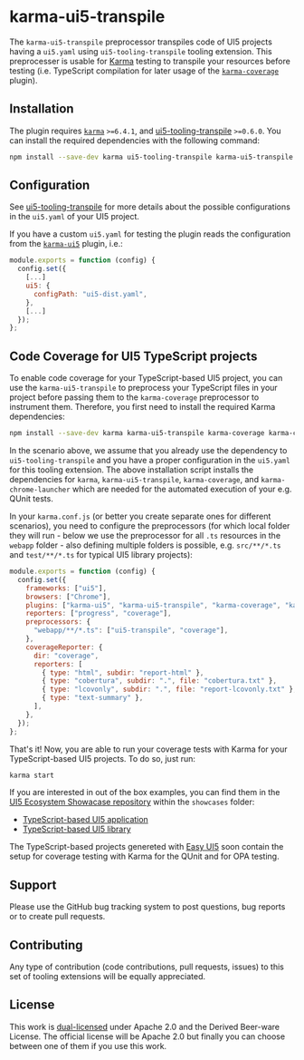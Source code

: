 # karma-ui5-transpile

The `karma-ui5-transpile` preprocessor transpiles code of UI5 projects having a `ui5.yaml` using `ui5-tooling-transpile` tooling extension. This preprocesser is usable for [Karma](https://karma-runner.github.io/) testing to transpile your resources before testing (i.e. TypeScript compilation for later usage of the [`karma-coverage`](https://www.npmjs.com/package/karma-coverage) plugin).

## Installation

The plugin requires [`karma`](https://www.npmjs.com/package/karma) `>=6.4.1`, and [ui5-tooling-transpile](https://www.npmjs.com/package/ui5-tooling-transpile) `>=0.6.0`. You can install the required dependencies with the following command: 

```sh
npm install --save-dev karma ui5-tooling-transpile karma-ui5-transpile
```

## Configuration

See [ui5-tooling-transpile](https://www.npmjs.com/package/ui5-tooling-transpile) for more details about the possible configurations in the `ui5.yaml` of your UI5 project.

If you have a custom `ui5.yaml` for testing the plugin reads the configuration from the [`karma-ui5`](https://www.npmjs.com/package/karma-ui5) plugin, i.e.:

```js
module.exports = function (config) {
  config.set({
    [...]
    ui5: {
      configPath: "ui5-dist.yaml",
    },
    [...]
  });
};
```

## Code Coverage for UI5 TypeScript projects

To enable code coverage for your TypeScript-based UI5 project, you can use the `karma-ui5-transpile` to preprocess your TypeScript files in your project before passing them to the `karma-coverage` preprocessor to instrument them. Therefore, you first need to install the required Karma dependencies:

```sh
npm install --save-dev karma karma-ui5-transpile karma-coverage karma-chrome-launcher
```

In the scenario above, we assume that you already use the dependency to `ui5-tooling-transpile` and you have a proper configuration in the `ui5.yaml` for this tooling extension. The above installation script installs the dependencies for `karma`, `karma-ui5-transpile`, `karma-coverage`, and `karma-chrome-launcher` which are needed for the automated execution of your e.g. QUnit tests.

In your `karma.conf.js` (or better you create separate ones for different scenarios), you need to configure the preprocessors (for which local folder they will run - below we use the preprocessor for all `.ts` resources in the `webapp` folder - also defining multiple folders is possible, e.g. `src/**/*.ts` and `test/**/*.ts` for typical UI5 library projects):

```js
module.exports = function (config) {
  config.set({
    frameworks: ["ui5"],
    browsers: ["Chrome"],
    plugins: ["karma-ui5", "karma-ui5-transpile", "karma-coverage", "karma-chrome-launcher"],
    reporters: ["progress", "coverage"],
    preprocessors: {
      "webapp/**/*.ts": ["ui5-transpile", "coverage"],
    },
    coverageReporter: {
      dir: "coverage",
      reporters: [
        { type: "html", subdir: "report-html" },
        { type: "cobertura", subdir: ".", file: "cobertura.txt" },
        { type: "lcovonly", subdir: ".", file: "report-lcovonly.txt" },
        { type: "text-summary" },
      ],
    },
  });
};
```

That's it! Now, you are able to run your coverage tests with Karma for your TypeScript-based UI5 projects. To do so, just run:

```sh
karma start
```

If you are interested in out of the box examples, you can find them in the [UI5 Ecosystem Showacase repository](https://github.com/ui5-community/ui5-ecosystem-showcase/) within the `showcases` folder:

* [TypeScript-based UI5 application](https://github.com/ui5-community/ui5-ecosystem-showcase/tree/main/showcases/ui5-tsapp)
* [TypeScript-based UI5 library](https://github.com/ui5-community/ui5-ecosystem-showcase/tree/main/showcases/ui5-tslib)

The TypeScript-based projects genereted with [Easy UI5](https://www.npmjs.com/package/generator-easy-ui5) soon contain the setup for coverage testing with Karma for the QUnit and for OPA testing.

## Support

Please use the GitHub bug tracking system to post questions, bug reports or to create pull requests.

## Contributing

Any type of contribution (code contributions, pull requests, issues) to this set of tooling extensions will be equally appreciated.

## License

This work is [dual-licensed](../../LICENSE) under Apache 2.0 and the Derived Beer-ware License. The official license will be Apache 2.0 but finally you can choose between one of them if you use this work.
